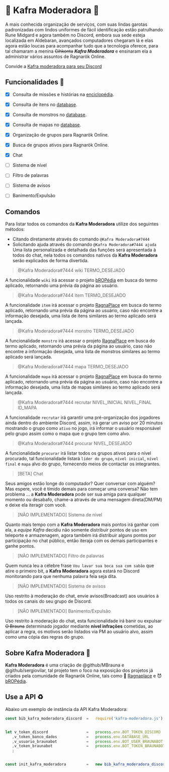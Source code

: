 # :ribbon: Kafra Moderadora :ribbon:


A mais conhecida organização de serviços, com suas lindas garotas padronizadas com lindos uniformes de fácil identificação estão patrulhando Rune Midgard e agora também no Discord, embora sua sede esteja localizada em Aldebaran, avançados computadores chegaram lá e elas agora estão loucas para acompanhar tudo que a tecnologia oferece, para tal chamaram a menina ~~Gihkonta~~ ***Kafra Moderadora*** e ensinaram ela a administrar vários assuntos de Ragnarök Online.

Convide a [Kafra moderadora para seu Discord](https://discordapp.com/oauth2/authorize?client_id=415645321071427615&scope=bot&permissions=2146958591)



## Funcionalidades :princess:
- [x] Consulta de missões e histórias na [enciclopédia](https://bropedia.net).
- [x] Consulta de itens no [database](https://pt.ragnaplace.com/bRO/item-categories).
- [x] Consulta de monstros no [database](https://pt.ragnaplace.com/bRO/mob-categories).
- [x] Consulta de mapas no [database](https://pt.ragnaplace.com/bRO/map-categories).
- [x] Organização de grupos para Ragnarök Online.
- [x] Busca de grupos ativos para Ragnarök Online.
- [x] Chat
- [ ] Sistema de nível
- [ ] Filtro de palavras
- [ ] Sistema de avisos
- [ ] Banimento/Expulsão




## Comandos
Para listar todos os comandos da **Kafra Moderadora** utilize dos seguintes métodos:
- Citando diretamente através do comando `@Kafra Moderadora#7444`
- Solicitando ajuda através do comando `@Kafra Moderadora#7444 ajuda`
Uma lista personalizada e detalhada das funções será apresentada à todos do chat, nela todos os comandos nativos da **Kafra Moderadora** serão explicados de forma divertida.

>@Kafra Moderadora#7444 wiki TERMO_DESEJADO

A funcionalidade `wiki` irá acessar o projeto [bROPédia](https://bropedia.net) em busca do termo aplicado, retornando uma prévia da página ao usuário.

>@Kafra Moderadora#7444 item TERMO_DESEJADO

A funcionalidade `item` irá acessar o projeto [RagnaPlace](https://pt.ragnaplace.com/bRO/item-categories) em busca do termo aplicado, retornando uma prévia da página ao usuário, caso não encontre a informação desejada, uma lista de itens similares ao termo aplicado será lançada.

>@Kafra Moderadora#7444 monstro TERMO_DESEJADO

A funcionalidade `monstro` irá acessar o projeto [RagnaPlace](https://pt.ragnaplace.com/bRO/mob-categories) em busca do termo aplicado, retornando uma prévia da página ao usuário, caso não encontre a informação desejada, uma lista de monstros similares ao termo aplicado será lançada.

>@Kafra Moderadora#7444 mapa TERMO_DESEJADO

A funcionalidade `mapa` irá acessar o projeto [RagnaPlace](https://pt.ragnaplace.com/bRO/mob-categories) em busca do termo aplicado, retornando uma prévia da página ao usuário, caso não encontre a informação desejada, uma lista de mapas similares ao termo aplicado será lançada.

>@Kafra Moderadora#7444 recrutar NIVEL_INICIAL NIVEL_FINAL ID_MAPA

A funcionalidade `recrutar` irá garantir uma pré-organização dos jogadores ainda dentro do ambiente Discord, assim, irá gerar um aviso por 20 minutos mostrando o grupo como `ativo` no jogo, irá informar o usuário responsável pelo grupo assim como o mapa que o grupo tem como alvo.

>@Kafra Moderadora#7444 procurar NIVEL_DESEJADO

A funcionalidade `procurar` irá listar todos os grupos ativos para o nível procurado, tal funcionalidade listará `líder do grupo`, `nível inicial`, `nível final` e `mapa` alvo do grupo, fornecendo meios de contactar os integrantes.

>[BETA] Chat

Seus amigos estão longe do computador? Quer conversar com alguém? Mas espere, você é tímido demais para começar uma conversa? Não tem problema ... a **Kafra Moderadora** pode ser sua amiga para qualquer momento ou desabafo, chame-a através de uma mensagem direta(DM/PM) e deixe ela iteragir com você.

>[NÃO IMPLEMENTADO] Sistema de nível

Quanto mais tempo com a **Kafra Moderadora** mais pontos irá ganhar com ela, a *equipe Kafra* decidiu não somente distribuir pontos de uso em teleporte e armazenagem, agora também irá distribuir alguns pontos por participação no chat público, então iteraja com os demais participantes e ganhe pontos.

>[NÃO IMPLEMENTADO] Filtro de palavras

Quem nunca leu a célebre frase `Vou lavar sua boca sua com sabão` que atire o primeiro bit, a **Kafra Moderadora** agora estará no Discord monitorando para que nenhuma palavra feia seja dita.

>[NÃO IMPLEMENTADO] Sistema de avisos

Uso restrito à moderação do chat, envie avisos(Broadcast) aos usuários à todos os canais do seu grupo de Discord.

>[NÃO IMPLEMENTADO] Banimento/Expulsão

Uso restrito à moderação do chat, esta funcionalidade irá banir ou expulsar ~~O Brauna~~ determinado jogador mediante **nível infrações** cometidas, ao aplicar a regra, os motivos serão listados via PM ao usuário alvo, assim como uma cópia das regras do grupo.




## Sobre Kafra Moderadora :book:
**Kafra Moderadora** é uma criação de @github/MBrauna e @github/sergiovilar, tal projeto tem o foco na exposição dos projetos já criados pela comunidade de Ragnarök Online, tais como :diamond_shape_with_a_dot_inside: [Ragnaplace](https://pt.ragnaplace.com) e :smiling_imp: [bROPédia](https://bropedia.net).



## Use a API :recycle:
Abaixo um exemplo de instância da API Kafra Moderadora:
```js
const bib_kafra_moderadora_discord  =   require('kafra-moderadora.js');


let v_token_discord                 =   process.env.BOT_TOKEN_DISCORD
   ,v_token_banco_dados             =   process.env.DATABASE_URL
   ,v_usuario_braunabot             =   process.env.BOT_USER_BRAUNABOT
   ,v_token_braunabot               =   process.env.BOT_TOKEN_BRAUNABOT
   ;


const init_kafra_moderadora         =   new bib_kafra_moderadora_discord(v_token_discord, v_token_banco_dados, v_usuario_braunabot, v_token_braunabot); 
```
